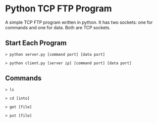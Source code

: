 # Python TCP FTP Program
A simple TCP FTP program written in python. It has two sockets: one for commands and one for data. Both are TCP sockets.

## Start Each Program
```
> python server.py [command port] [data port]
```
```
> python client.py [server ip] [command port] [data port]
```

## Commands
```
> ls
```
```
> cd [into]
```
```
> get [file]
```
```
> put [file]
```
